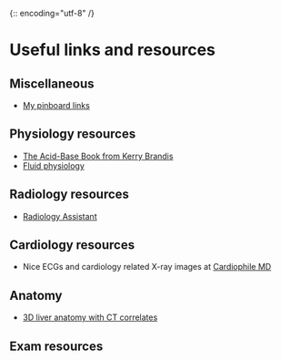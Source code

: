 {:: encoding="utf-8" /}

# Useful links and resources

## Miscellaneous

- [My pinboard links][1]


## Physiology resources

- [The Acid-Base Book from Kerry Brandis](http://www.anaesthesiamcq.com/AcidBaseBook/ABindex.php)
- [Fluid physiology](http://www.anaesthesiamcq.com/FluidBook/index.php)


## Radiology resources

- [Radiology Assistant](http://www.radiologyassistant.nl/en/p42023a885587e/welcome-to-the-radiology-assistant.html)


## Cardiology resources

- Nice ECGs and cardiology related X-ray images at [Cardiophile MD](https://cardiophile.org/)

## Anatomy

- [3D liver anatomy with CT correlates](http://pie.med.utoronto.ca/vliver/VLiver_content/VLiver_interactiveLiver.html)

## Exam resources

[1]:	https://pinboard.in/u:drstevo/t:ficm/